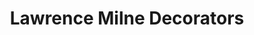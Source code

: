 ---
title: "Lawrence Milne Decorators"
url: /ellon/lawrence-milne-decorators/
shop: Raumausstattung
---